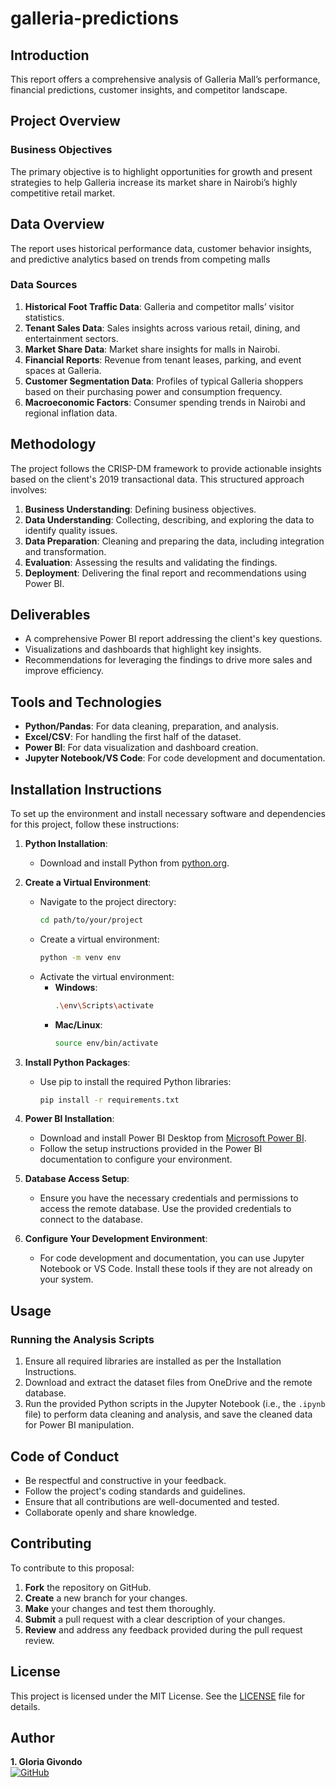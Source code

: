 # galleria-predictions
## Introduction
This report offers a comprehensive analysis of Galleria Mall’s performance, financial predictions, customer insights, and competitor landscape.

## Project Overview
### Business Objectives
The primary objective is to highlight opportunities for growth and present strategies to help Galleria increase its market share in Nairobi’s highly competitive retail market.

## Data Overview
The report uses historical performance data, customer behavior insights, and predictive analytics based on trends from competing malls
### Data Sources
1. **Historical Foot Traffic Data**: Galleria and competitor malls’ visitor statistics.
2. **Tenant Sales Data**: Sales insights across various retail, dining, and entertainment sectors.
3. **Market Share Data**: Market share insights for malls in Nairobi.
4. **Financial Reports**: Revenue from tenant leases, parking, and event spaces at Galleria.
5. **Customer Segmentation Data**: 
Profiles of typical Galleria shoppers based on their purchasing power and consumption frequency.
6. **Macroeconomic Factors**: Consumer spending trends in Nairobi and regional inflation data.

## Methodology
The project follows the CRISP-DM framework to provide actionable insights based on the client's 2019 transactional data. This structured approach involves:
1. **Business Understanding**: Defining business objectives.
2. **Data Understanding**: Collecting, describing, and exploring the data to identify quality issues.
3. **Data Preparation**: Cleaning and preparing the data, including integration and transformation.
4. **Evaluation**: Assessing the results and validating the findings.
5. **Deployment**: Delivering the final report and recommendations using Power BI.

## Deliverables
- A comprehensive Power BI report addressing the client's key questions.
- Visualizations and dashboards that highlight key insights.
- Recommendations for leveraging the findings to drive more sales and improve efficiency.

## Tools and Technologies
- **Python/Pandas**: For data cleaning, preparation, and analysis.
- **Excel/CSV**: For handling the first half of the dataset.
- **Power BI**: For data visualization and dashboard creation.
- **Jupyter Notebook/VS Code**: For code development and documentation.

## Installation Instructions
To set up the environment and install necessary software and dependencies for this project, follow these instructions:

1. **Python Installation**:
   - Download and install Python from [python.org](https://www.python.org/).

2. **Create a Virtual Environment**:
   - Navigate to the project directory:
     ```bash
     cd path/to/your/project
     ```
   - Create a virtual environment:
     ```bash
     python -m venv env
     ```
   - Activate the virtual environment:
     - **Windows**:
       ```bash
       .\env\Scripts\activate
       ```
     - **Mac/Linux**:
       ```bash
       source env/bin/activate
       ```

3. **Install Python Packages**:
   - Use pip to install the required Python libraries:
     ```bash
     pip install -r requirements.txt
     ```

4. **Power BI Installation**:
   - Download and install Power BI Desktop from [Microsoft Power BI](https://powerbi.microsoft.com/desktop/).
   - Follow the setup instructions provided in the Power BI documentation to configure your environment.

5. **Database Access Setup**:
   - Ensure you have the necessary credentials and permissions to access the remote database. Use the provided credentials to connect to the database.

6. **Configure Your Development Environment**:
   - For code development and documentation, you can use Jupyter Notebook or VS Code. Install these tools if they are not already on your system.

## Usage
### Running the Analysis Scripts
1. Ensure all required libraries are installed as per the Installation Instructions.
2. Download and extract the dataset files from OneDrive and the remote database.
3. Run the provided Python scripts in the Jupyter Notebook (i.e., the `.ipynb` file) to perform data cleaning and analysis, and save the cleaned data for Power BI manipulation.

## Code of Conduct
- Be respectful and constructive in your feedback.
- Follow the project's coding standards and guidelines.
- Ensure that all contributions are well-documented and tested.
- Collaborate openly and share knowledge.

## Contributing
To contribute to this proposal:
1. **Fork** the repository on GitHub.
2. **Create** a new branch for your changes.
3. **Make** your changes and test them thoroughly.
4. **Submit** a pull request with a clear description of your changes.
5. **Review** and address any feedback provided during the pull request review.

## License
This project is licensed under the MIT License. See the [LICENSE](LICENSE) file for details.

## Author
 
**1. Gloria Givondo**  
[![GitHub](https://img.shields.io/badge/GitHub-GeGe--k-blue?logo=github)](https://github.com/GeGe-k)